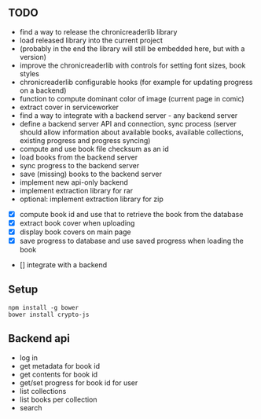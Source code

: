 ## TODO

- find a way to release the chronicreaderlib library
- load released library into the current project
- (probably in the end the library will still be embedded here, but with a version)
- improve the chronicreaderlib with controls for setting font sizes, book styles
- chronicreaderlib configurable hooks (for example for updating progress on a backend)
- function to compute dominant color of image (current page in comic)
- extract cover in serviceworker
- find a way to integrate with a backend server - any backend server
- define a backend server API and connection, sync process (server should allow information about available books, available collections, existing progress and progress syncing)
- compute and use book file checksum as an id
- load books from the backend server
- sync progress to the backend server
- save (missing) books to the backend server
- implement new api-only backend
- implement extraction library for rar
- optional: implement extraction library for zip

- [x] compute book id and use that to retrieve the book from the database
- [x] extract book cover when uploading
- [x] display book covers on main page
- [x] save progress to database and use saved progress when loading the book
- [] integrate with a backend

## Setup

```
npm install -g bower
bower install crypto-js
```

## Backend api

- log in
- get metadata for book id
- get contents for book id
- get/set progress for book id for user
- list collections
- list books per collection
- search